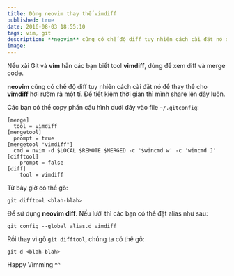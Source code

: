 ```yaml
---
title: Dùng neovim thay thế vimdiff
published: true
date: 2016-08-03 18:55:10
tags: vim, git
description: **neovim** cũng có chế độ diff tuy nhiên cách cài đặt nó để thay thế cho **vimdiff** hơi rườm rà một tí. Để tiết kiệm thời gian thì mình share lên đây luôn. 
image:
---
```

Nếu xài Git và **vim** hẳn các bạn biết tool **vimdiff**, dùng để xem diff và merge code. 

**neovim** cũng có chế độ diff tuy nhiên cách cài đặt nó để thay thế cho **vimdiff** hơi rườm rà một tí. Để tiết kiệm thời gian thì mình share lên đây luôn. 

Các bạn có thể copy phần cấu hình dưới đây vào file `~/.gitconfig`:

```
[merge]
  tool = vimdiff
[mergetool]
  prompt = true
[mergetool "vimdiff"]
  cmd = nvim -d $LOCAL $REMOTE $MERGED -c '$wincmd w' -c 'wincmd J'
[difftool]
	prompt = false
[diff]
	tool = vimdiff
```

Từ bây giờ có thể gõ: 

```
git difftool <blah-blah>
```

Để sử dụng **neovim diff**. Nếu lười thì các bạn có thể đặt alias như sau:

```
git config --global alias.d vimdiff
```

Rồi thay vì gõ `git difftool`, chúng ta có thể gõ:

```
git d <blah-blah>
```

Happy Vimming ^^
